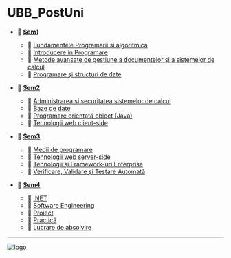 # UBB_PostUni
[//]: # "---------------------------------------------------------------------------
        Using Markdown: https://guides.github.com/features/mastering-markdown/#examples
        https://help.github.com/en/articles/basic-writing-and-formatting-syntax
         ---------------------------------------------------------------------------
         ** Used to bold text
         [linkText](a.html) Used to create a hyperlink
         Emoji: https://github.com/ikatyang/emoji-cheat-sheet/blob/master/README.md
         * Used for an ordered list
           * Used for an unordered sub point
        ----------------------------------------------------------------------------
"

* :open_file_folder: [ **Sem1** ](https://github.com/gdincu/UBB_PostUni/tree/master/Sem1)
  * :open_file_folder: [ Fundamentele Programarii si algoritmica ](https://github.com/gdincu/UBB_PostUni/tree/master/Sem1/Fundamentele%20program%C4%83rii%20%C5%9Fi%20algoritmic%C4%83)
  * :open_file_folder: [ Introducere in Programare ](https://github.com/gdincu/UBB_PostUni/tree/master/Sem1/Introducere%20%C3%AEn%20programare)
  * :open_file_folder: [ Metode avansate de gestiune a documentelor și a sistemelor de calcul ](https://github.com/gdincu/UBB_PostUni/tree/master/Sem1/Metode%20avansate%20de%20gestiune%20a%20documentelor%20%C8%99i%20a%20sistemelor%20de%20calcul)
  * :open_file_folder: [ Programare și structuri de date ](https://github.com/gdincu/UBB_PostUni/tree/master/Sem1/Programare%20%C8%99i%20structuri%20de%20date)

* :open_file_folder: [ **Sem2** ](https://github.com/gdincu/UBB_PostUni/tree/master/Sem2)
  * :open_file_folder: [ Administrarea si securitatea sistemelor de calcul ](https://github.com/gdincu/UBB_PostUni/tree/master/Sem2/Administrarea%20si%20securitatea%20sistemelor%20de%20calcul)
  * :open_file_folder: [ Baze de date ](https://github.com/gdincu/UBB_PostUni/tree/master/Sem2/Baze%20de%20date)
  * :open_file_folder: [ Programare orientată obiect (Java) ](https://github.com/gdincu/UBB_PostUni/tree/master/Sem2/Programare%20orientat%C4%83%20obiect%20(Java))
  * :open_file_folder: [ Tehnologii web client-side ](https://github.com/gdincu/UBB_PostUni/tree/master/Sem2/Tehnologii%20web%20client-side)

* :open_file_folder: [ **Sem3** ](https://github.com/gdincu/UBB_PostUni/tree/master/Sem3)
  * :open_file_folder: [ Medii de programare ](https://github.com/gdincu/UBB_PostUni/tree/master/Sem3/Medii%20de%20programare)
  * :open_file_folder: [Tehnologii web server-side](https://github.com/gdincu/UBB_PostUni/tree/master/Sem3/Tehnologii%20web%20server-side)
  * :open_file_folder: [Tehnologii și Framework-uri Enterprise](https://github.com/gdincu/UBB_PostUni/tree/master/Sem3/Tehnologii%20%C8%99i%20Framework-uri%20Enterprise)
  * :open_file_folder: [Verificare, Validare și Testare Automată](https://github.com/gdincu/UBB_PostUni/tree/master/Sem3/Verificare%2C%20Validare%20%C8%99i%20Testare%20Automat%C4%83)
  
* :open_file_folder: [ **Sem4** ](https://github.com/gdincu/UBB_PostUni/tree/master/Sem4)
  * :open_file_folder: [ .NET ](https://github.com/gdincu/UBB_PostUni/tree/master/Sem4/.NET)
  * :open_file_folder: [ Software Engineering ](https://github.com/gdincu/UBB_PostUni/tree/master/Sem4/Software%20Engineering)
  * :open_file_folder: [ Proiect ](https://github.com/gdincu/UBB_PostUni/tree/master/Sem4/Proiect)
  * :open_file_folder: [ Practică ](https://github.com/gdincu/UBB_PostUni/tree/master/Sem4/Practic%C4%83)
  * :open_file_folder: [ Lucrare de absolvire ](https://github.com/gdincu/UBB_PostUni/tree/master/Sem4/Lucrare%20de%20absolvire)

<hr>

<a href="http://www.cs.ubbcluj.ro/programul-postuniversitar-de-pregatire-si-formare-profesionala-in-informatica/">
<img src="http://www.cs.ubbcluj.ro/wp-content/themes/CSUBB/images/logo.png" alt="logo"/>
</a>
